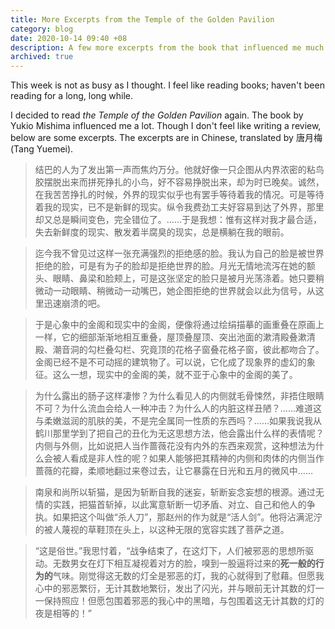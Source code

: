 ```yaml
---
title: More Excerpts from the Temple of the Golden Pavilion
category: blog
date: 2020-10-14 09:40 +08
description: A few more excerpts from the book that influenced me much.
archived: true
---
```


This week is not as busy as I thought. I feel like reading books; haven't been reading for a long, long while.

I decided to read *the Temple of the Golden Pavilion* again. The book by Yukio Mishima influenced me a lot. Though I don't feel like writing a review, below are some excerpts. The excerpts are in Chinese, translated by 唐月梅 (Tang Yuemei).

> 结巴的人为了发出第一声而焦灼万分。他就好像一只企图从内界浓密的粘鸟胶摆脱出来而拼死挣扎的小鸟，好不容易挣脱出来，却为时已晚矣。诚然，在我苦苦挣扎的时候，外界的现实似乎也有罢手等待着我的情况。可是等待着我的现实，已不是新鲜的现实。纵令我费劲工夫好容易到达了外界，那里却又总是瞬间变色，完全错位了。……于是我想：惟有这样对我才最合适，失去新鲜度的现实、散发着半腐臭的现实，总是横躺在我的眼前。

> 迄今我不曾见过这样一张充满强烈的拒绝感的脸。我认为自己的脸是被世界拒绝的脸，可是有为子的脸却是拒绝世界的脸。月光无情地流泻在她的额头、眼睛、鼻梁和脸颊上，可是这张坚定的脸只是被月光荡涤着。她只要稍微动一动眼睛、稍微动一动嘴巴，她企图拒绝的世界就会以此为信号，从这里迅速崩溃的吧。

<!-- > 我深知金刚不坏的金阁，与那科学上的火相互间是截然不同性质的东西，它们一相遇，仿佛就会迅速相互躲闪似的……过不多久，金阁也许会毁于空袭的战火。照这样下去，金阁化为灰烬将是**确实无疑的**。 
-->
> 于是心象中的金阁和现实中的金阁，便像将通过绘绢描摹的画重叠在原画上一样，它的细部渐渐地相互重叠，屋顶叠屋顶、突出池面的漱清殿叠漱清殿、潮音洞的勾栏叠勾栏、究竟顶的花格子窗叠花格子窗，彼此都吻合了。金阁已经不是不可动摇的建筑物了。可以说，它化成了现象界的虚幻的象征。这么一想，现实中的金阁的美，就不亚于心象中的金阁的美了。

> 为什么露出的肠子这样凄惨？为什么看见人的内侧就毛骨悚然，非捂住眼睛不可？为什么流血会给人一种冲击？为什么人的内脏这样丑陋？……难道这与柔嫩滋润的肌肤的美，不是完全属同一性质的东西吗？……如果我说我从鹤川那里学到了把自己的丑化为无这思想方法，他会露出什么样的表情呢？内侧与外侧，比如说把人当作蔷薇花没有内外的东西来观赏，这种想法为什么会被人看成是非人性的呢？如果人能够把其精神的内侧和肉体的内侧当作蔷薇的花瓣，柔顺地翻过来卷过去，让它暴露在日光和五月的微风中……

> 南泉和尚所以斩猫，是因为斩断自我的迷妄，斩断妄念妄想的根源。通过无情的实践，把猫首斩掉，以此寓意斩断一切矛盾、对立、自己和他人的争执。如果把这个叫做“杀人刀”，那赵州的作为就是“活人剑”。他将沾满泥泞的被人蔑视的草鞋顶在头上，以这种无限的宽容实践了菩萨之道。

> “这是俗世。”我思忖着，“战争结束了，在这灯下，人们被邪恶的思想所驱动。无数男女在灯下相互凝视着对方的脸，嗅到一股逼将过来的**死一般的行为的**气味。刚觉得这无数的灯全是邪恶的灯，我的心就得到了慰藉。但愿我心中的邪恶繁衍，无计其数地繁衍，发出了闪光，并与眼前无计其数的灯一一保持照应！但愿包围着邪恶的我心中的黑暗，与包围着这无计其数的灯的夜是相等的！”
